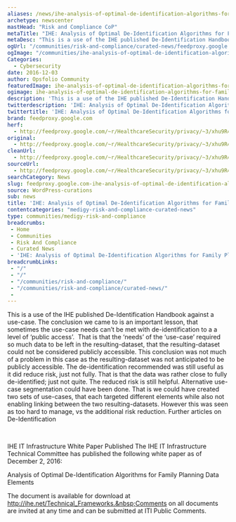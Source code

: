 ```yaml
---
aliases: /news/ihe-analysis-of-optimal-de-identification-algorithms-for-family-planning-data-elements
archetype: newscenter
mastHead: "Risk and Compliance CoP"
metaTitle: "IHE: Analysis of Optimal De-Identification Algorithms for Family Planning Data Elements"
metaDesc: "This is a use of the IHE published De-Identification Handbook against a use-case."
ogUrl: "/communities/risk-and-compliance/curated-news/feedproxy.google.com-ihe-on-fhir/"
ogImage: "/communities/ihe-analysis-of-optimal-de-identification-algorithms-for-family-planning-data-elements.jpg"
Categories:
  - Cybersecurity
date: 2016-12-03
author: Opsfolio Community
featuredImage: ihe-analysis-of-optimal-de-identification-algorithms-for-family-planning-data-elements.jpg
ogimage: ihe-analysis-of-optimal-de-identification-algorithms-for-family-planning-data-elements.jpg
description: 'This is a use of the IHE published De-Identification Handbook against a use-case. The conclusion we came to is an important lesson, that sometimes the use-case needs can&#8217;t be met with de-identification to a a level of &#8216;public access&#8217;. &nbsp;That is that the &#8216;needs&#8217; of the &#8216;use-case&#8217; required so much&hellip;'
twitterdescription: 'IHE: Analysis of Optimal De-Identification Algorithms for Family Planning Data Elements'
twittertitle: 'IHE: Analysis of Optimal De-Identification Algorithms for Family Planning Data Elements'
brand: feedproxy.google.com
herf:
  - http://feedproxy.google.com/~r/HealthcareSecurity/privacy/~3/xhu9R4LKx2c/ihe-analysis-of-optimal-de.html
original:
  - http://feedproxy.google.com/~r/HealthcareSecurity/privacy/~3/xhu9R4LKx2c/ihe-analysis-of-optimal-de.html
cleanUrl:
  - http://feedproxy.google.com/~r/HealthcareSecurity/privacy/~3/xhu9R4LKx2c/ihe-analysis-of-optimal-de.html
sourceUrl:
  - http://feedproxy.google.com/~r/HealthcareSecurity/privacy/~3/xhu9R4LKx2c/ihe-analysis-of-optimal-de.html
searchCategory: News
slug: feedproxy.google.com-ihe-analysis-of-optimal-de-identification-algorithms-for-family-planning-data-elements
source: WordPress-curations
sub: news
title: 'IHE: Analysis of Optimal De-Identification Algorithms for Family Planning Data Elements'
contentcategories: "medigy-risk-and-compliance-curated-news"
type: communities/medigy-risk-and-compliance
breadcrumbs:
 - Home
 - Communities
 - Risk And Compliance
 - Curated News
 - 'IHE: Analysis of Optimal De-Identification Algorithms for Family Planning Data Elements'
breadcrumbLinks:
 - "/"
 - "/"
 - "/communities/risk-and-compliance/"
 - "/communities/risk-and-compliance/curated-news/"
 - 
---
```

This is a use of the IHE published De-Identification Handbook against a use-case. The conclusion we came to is an important lesson, that sometimes the use-case needs can&#8217;t be met with de-identification to a a level of &#8216;public access&#8217;. &nbsp;That is that the &#8216;needs&#8217; of the &#8216;use-case&#8217; required so much data to be left in the resulting-dataset, that the resulting-dataset could not be considered publicly accessible. This conclusion was not much of a problem in this case as the resulting-dataset was not anticipated to be publicly accessible.
The de-identification recommended was still useful as it did reduce risk, just not fully. That is that the data was rather close to fully de-identified; just not quite. The reduced risk is still helpful.
Alternative use-case segmentation could have been done. That is we could have created two sets of use-cases, that each targeted different elements while also not enabling linking between the two resulting-datasets. However this was seen as too hard to manage, vs the additional risk reduction.
Further articles on De-Identification
 
 



















&nbsp; &nbsp; &nbsp; &nbsp;&nbsp;

















IHE IT Infrastructure White Paper Published
The IHE IT Infrastructure Technical&nbsp;Committee&nbsp;has published the following white paper as of December 2, 2016:

Analysis of Optimal De-Identification Algorithms for Family Planning Data Elements&nbsp;&nbsp;

The document is available for download at http://ihe.net/Technical_Frameworks.&nbsp;Comments on all documents are invited at any time and&nbsp;can be submitted at&nbsp;ITI Public Comments.
























